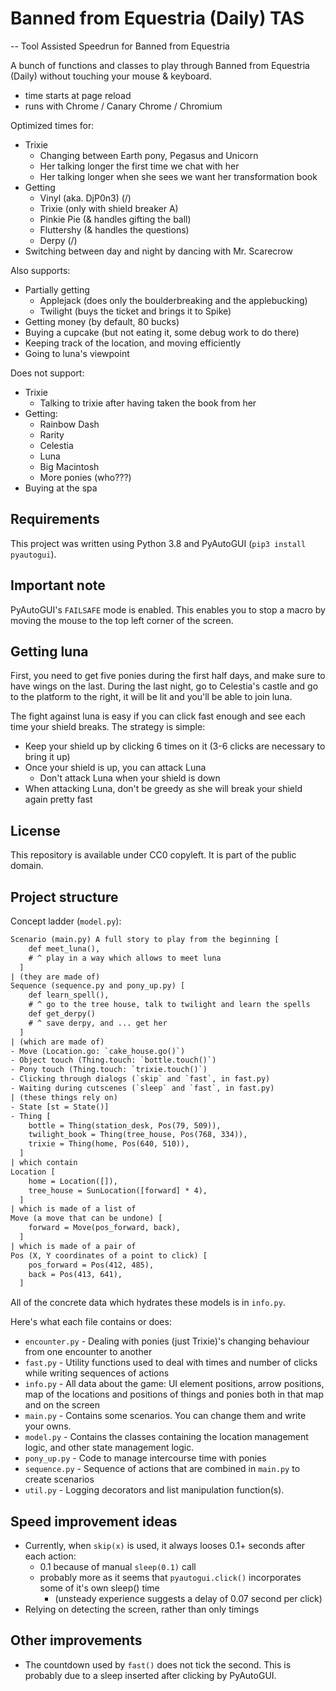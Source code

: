 # Banned from Equestria (Daily) TAS

-- Tool Assisted Speedrun for Banned from Equestria

A bunch of functions and classes to play through Banned from Equestria (Daily) without touching your mouse & keyboard.

- time starts at page reload
- runs with Chrome / Canary Chrome / Chromium

Optimized times for:

- Trixie
    - Changing between Earth pony, Pegasus and Unicorn
    - Her talking longer the first time we chat with her
    - Her talking longer when she sees we want her transformation book
- Getting
    - Vinyl (aka. DjP0n3) (/)
    - Trixie (only with shield breaker A)
    - Pinkie Pie (& handles gifting the ball)
    - Fluttershy (& handles the questions)
    - Derpy (/)
- Switching between day and night by dancing with Mr. Scarecrow

Also supports:

- Partially getting
    - Applejack (does only the boulderbreaking and the applebucking)
    - Twilight (buys the ticket and brings it to Spike)
- Getting money (by default, 80 bucks)
- Buying a cupcake (but not eating it, some debug work to do there)
- Keeping track of the location, and moving efficiently
- Going to luna's viewpoint

Does not support:

- Trixie
    - Talking to trixie after having taken the book from her
- Getting:
    - Rainbow Dash
    - Rarity
    - Celestia
    - Luna
    - Big Macintosh
    - More ponies (who???)
- Buying at the spa

## Requirements

This project was written using Python 3.8 and PyAutoGUI (`pip3 install pyautogui`).

## Important note

PyAutoGUI's `FAILSAFE` mode is enabled. This enables you to stop a macro by moving the mouse to the top left corner of the screen.

## Getting luna

First, you need to get five ponies during the first half days, and make sure to have wings on the last.
During the last night, go to Celestia's castle and go to the platform to the right, it will be lit and you'll be able to join luna.

The fight against luna is easy if you can click fast enough and see each time your shield breaks. The strategy is simple:

- Keep your shield up by clicking 6 times on it (3-6 clicks are necessary to bring it up)
- Once your shield is up, you can attack Luna
  - Don't attack Luna when your shield is down
- When attacking Luna, don't be greedy as she will break your shield again pretty fast 

## License

This repository is available under CC0 copyleft. It is part of the public domain.

## Project structure

Concept ladder (`model.py`):

```txt
Scenario (main.py) A full story to play from the beginning [
    def meet_luna(),
    # ^ play in a way which allows to meet luna
  ] 
| (they are made of)
Sequence (sequence.py and pony_up.py) [
    def learn_spell(),
    # ^ go to the tree house, talk to twilight and learn the spells
    def get_derpy()
    # ^ save derpy, and ... get her 
  ]
| (which are made of)
- Move (Location.go: `cake_house.go()`)
- Object touch (Thing.touch: `bottle.touch()`)
- Pony touch (Thing.touch: `trixie.touch()`)
- Clicking through dialogs (`skip` and `fast`, in fast.py)
- Waiting during cutscenes (`sleep` and `fast`, in fast.py)
| (these things rely on)
- State [st = State()]
- Thing [
    bottle = Thing(station_desk, Pos(79, 509)),
    twilight_book = Thing(tree_house, Pos(768, 334)),
    trixie = Thing(home, Pos(640, 510)),
  ]
| which contain
Location [
    home = Location([]),
    tree_house = SunLocation([forward] * 4),
  ]
| which is made of a list of
Move (a move that can be undone) [
    forward = Move(pos_forward, back),
  ]
| which is made of a pair of
Pos (X, Y coordinates of a point to click) [
    pos_forward = Pos(412, 485),
    back = Pos(413, 641),
  ]
```

All of the concrete data which hydrates these models is in `info.py`.  

Here's what each file contains or does:

- `encounter.py` - Dealing with ponies (just Trixie)'s changing behaviour from one encounter to another
- `fast.py` - Utility functions used to deal with times and number of clicks while writing sequences of actions
- `info.py` - All data about the game: UI element positions, arrow positions, map of the locations and positions of things and ponies both in that map and on the screen
- `main.py` - Contains some scenarios. You can change them and write your owns.
- `model.py` - Contains the classes containing the location management logic, and other state management logic.
- `pony_up.py` - Code to manage intercourse time with ponies
- `sequence.py` - Sequence of actions that are combined in `main.py` to create scenarios
- `util.py` - Logging decorators and list manipulation function(s).


## Speed improvement ideas

- Currently, when `skip(x)` is used, it always looses 0.1+ seconds after each action:
  - 0.1 because of manual `sleep(0.1)` call
  - probably more as it seems that `pyautogui.click()` incorporates some of it's own sleep() time
    - (unsteady experience suggests a delay of 0.07 second per click)
- Relying on detecting the screen, rather than only timings

## Other improvements

- The countdown used by `fast()` does not tick the second.
  This is probably due to a sleep inserted after clicking by PyAutoGUI.
